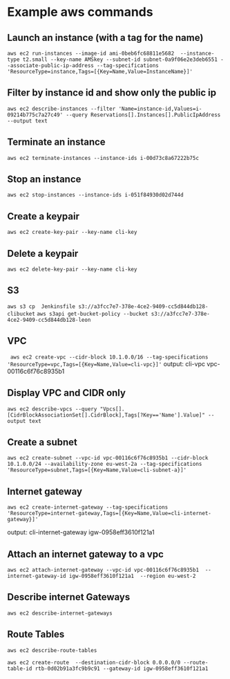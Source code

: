 # Example aws commands

## Launch an instance (with a tag for the name)

`aws ec2 run-instances --image-id ami-0beb6fc68811e5682  --instance-type t2.small --key-name AMSkey --subnet-id subnet-0a9f06e2e3deb6551 --associate-public-ip-address --tag-specifications 'ResourceType=instance,Tags=[{Key=Name,Value=InstanceName}]'`

## Filter by instance id and show only the public ip

`aws ec2 describe-instances --filter 'Name=instance-id,Values=i-09214b775c7a27c49' --query Reservations[].Instances[].PublicIpAddress --output text`

## Terminate an instance

`aws ec2 terminate-instances --instance-ids i-00d73c8a67222b75c`

## Stop an instance

`aws ec2 stop-instances --instance-ids i-051f84930d02d744d`

## Create a keypair

`aws ec2 create-key-pair --key-name cli-key`

## Delete a keypair

`aws ec2 delete-key-pair --key-name cli-key`

## S3

`aws s3 cp  Jenkinsfile s3://a3fcc7e7-378e-4ce2-9409-cc5d844db128-clibucket`
`aws s3api get-bucket-policy --bucket s3://a3fcc7e7-378e-4ce2-9409-cc5d844db128-leon`

## VPC

` aws ec2 create-vpc --cidr-block 10.1.0.0/16 --tag-specifications 'ResourceType=vpc,Tags=[{Key=Name,Value=cli-vpc}]'`
 output: cli-vpc vpc-00116c6f76c8935b1

## Display VPC and CIDR only

`aws ec2 describe-vpcs --query "Vpcs[].[CidrBlockAssociationSet[].CidrBlock],Tags[?Key=='Name'].Value]" --output text`

## Create a subnet

`aws ec2 create-subnet --vpc-id vpc-00116c6f76c8935b1 --cidr-block 10.1.0.0/24 --availability-zone eu-west-2a --tag-specifications 'ResourceType=subnet,Tags=[{Key=Name,Value=cli-subnet-a}]'`

## Internet gateway

`aws ec2 create-internet-gateway --tag-specifications 'ResourceType=internet-gateway,Tags=[{Key=Name,Value=cli-internet-gateway}]'`

output: cli-internet-gateway igw-0958eff3610f121a1

## Attach an internet gateway to a vpc

`aws ec2 attach-internet-gateway --vpc-id vpc-00116c6f76c8935b1  --internet-gateway-id igw-0958eff3610f121a1  --region eu-west-2`

## Describe internet Gateways

`aws ec2 describe-internet-gateways`

## Route Tables
`aws ec2 describe-route-tables`

`aws ec2 create-route  --destination-cidr-block 0.0.0.0/0 --route-table-id rtb-0d02b91a3fc9b9c91 --gateway-id igw-0958eff3610f121a1`
